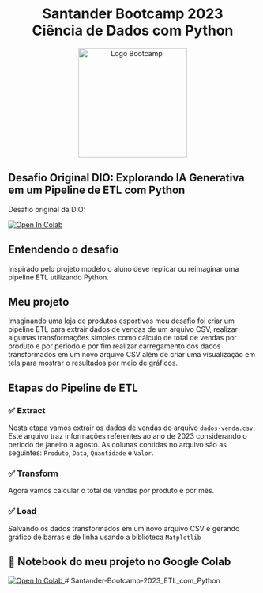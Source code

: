 <div align="center">
<h1>Santander Bootcamp 2023 <br> Ciência de Dados com Python</h1>
<img src="https://hermes.dio.me/tracks/03253ff0-95b9-4904-84e7-2063e9d6cb26.png" alt="Logo Bootcamp" width="220">
</div>

##  Desafio Original DIO: Explorando IA Generativa em um Pipeline de ETL com Python
Desafio original da DIO:

<a target="_blank" href="https://colab.research.google.com/drive/1SF_Q3AybFPozCcoFBptDSFbMk-6IVGF-?usp=sharing#scrollTo=k5fA5OrXt1a3">
  <img src="https://colab.research.google.com/assets/colab-badge.svg" alt="Open In Colab"/>
</a>

## Entendendo o desafio
Inspirado pelo projeto modelo o aluno deve replicar ou reimaginar uma pipeline ETL utilizando Python.

## Meu projeto 
Imaginando uma loja de produtos esportivos meu desafio foi criar um pipeline ETL para extrair dados de vendas de um arquivo CSV, realizar algumas transformações simples como cálculo de total de vendas por produto e por período e por fim realizar carregamento dos dados transformados em um novo arquivo CSV além de criar uma visualização em tela para mostrar o resultados por meio de gráficos.

## Etapas do Pipeline de ETL
### :white_check_mark: Extract
Nesta etapa vamos extrair os dados de vendas do arquivo `dados-venda.csv`. Este arquivo traz informações referentes ao ano de 2023 considerando o período de janeiro a agosto. As colunas contidas no arquivo são as seguintes: `Produto`, `Data`, `Quantidade` e `Valor`.

### :white_check_mark: Transform
Agora vamos calcular o total de vendas por produto e por mês.

### :white_check_mark: Load
 Salvando os dados transformados em um novo arquivo CSV e gerando gráfico de barras e de linha usando a biblioteca `Matplotlib`

## :notebook_with_decorative_cover:	 Notebook do meu projeto no Google Colab
<a target="_blank" href="https://colab.research.google.com/github/walterowisk/DIO_LabProject-Pipeline-ETL-Python/blob/main/DIO_LabProject_Pipeline_ETL_Analisando_Dados_de_Venda.ipynb">
  <img src="https://colab.research.google.com/assets/colab-badge.svg" alt="Open In Colab"/>
</a># Santander-Bootcamp-2023_ETL_com_Python
